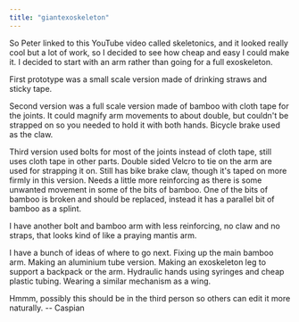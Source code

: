 ```yaml
---
title: "giantexoskeleton"
---
```

So Peter linked to this YouTube video called skeletonics, and it looked really cool but a lot of work, so I decided to see how cheap and easy I could make it. I decided to start with an arm rather than going for a full exoskeleton.

First prototype was a small scale version made of drinking straws and sticky tape.

Second version was a full scale version made of bamboo with cloth tape for the joints. It could magnify arm movements to about double, but couldn't be strapped on so you needed to hold it with both hands. Bicycle brake used as the claw.

Third version used bolts for most of the joints instead of cloth tape, still uses cloth tape in other parts. Double sided Velcro to tie on the arm are used for strapping it on. Still has bike brake claw, though it's taped on more firmly in this version. Needs a little more reinforcing as there is some unwanted movement in some of the bits of bamboo. One of the bits of bamboo is broken and should be replaced, instead it has a parallel bit of bamboo as a splint.

I have another bolt and bamboo arm with less reinforcing, no claw and no straps, that looks kind of like a praying mantis arm.

I have a bunch of ideas of where to go next. Fixing up the main bamboo arm. Making an aluminium tube version. Making an exoskeleton leg to support a backpack or the arm. Hydraulic hands using syringes and cheap plastic tubing. Wearing a similar mechanism as a wing.

Hmmm, possibly this should be in the third person so others can edit it more naturally. -- Caspian
